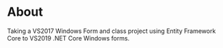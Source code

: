 # About

Taking a VS2017 Windows Form and class project using Entity Framework Core to VS2019 .NET Core Windows forms.